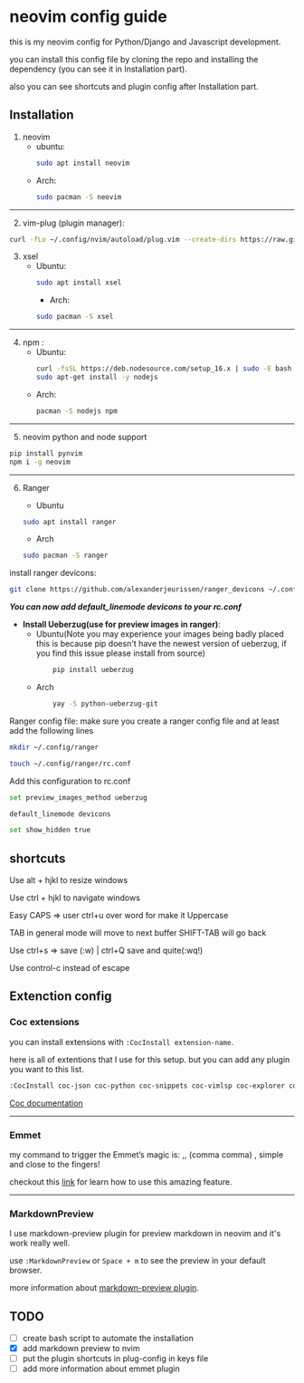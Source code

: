 # neovim config guide
this is my neovim config for Python/Django and Javascript development.

you can install this config file by cloning the repo and installing the dependency (you can see it in Installation part).

also you can see shortcuts and plugin config after Installation part.

## Installation
1. neovim
    - ubuntu:
        ```bash 
        sudo apt install neovim
        ```
    - Arch:
        ```bash 
        sudo pacman -S neovim
        ```
---
2. vim-plug (plugin manager):
 ```bash 
curl -fLo ~/.config/nvim/autoload/plug.vim --create-dirs https://raw.githubusercontent.com/junegunn/vim-plug/master/plug.vim
```
3. xsel
    - Ubuntu:
        ```bash
        sudo apt install xsel
        ```
      - Arch:
      ```bash
      sudo pacman -S xsel
      ```
---
4. npm :
      - Ubuntu:
        ```bash
        curl -fsSL https://deb.nodesource.com/setup_16.x | sudo -E bash -
        sudo apt-get install -y nodejs
        ```
      - Arch:
        ```bash
        pacman -S nodejs npm
        ```
---
5. neovim python and node support
```bash
pip install pynvim
npm i -g neovim
```
---
6. Ranger

    - Ubuntu
    ```bash
    sudo apt install ranger
    ```

    - Arch
    ```bash
    sudo pacman -S ranger
    ```

install ranger devicons:
```bash
git clone https://github.com/alexanderjeurissen/ranger_devicons ~/.config/ranger/plugins/ranger_devicons
```
**_You can now add default_linemode devicons to your rc.conf_**

+ **Install Ueberzug(use for preview images in ranger)**:
    - Ubuntu(Note you may experience your images being badly placed this is because pip doesn't have the newest version of ueberzug, if you find this issue please install from source)
        ```bash
            pip install ueberzug
        ```
    - Arch
        ```bash
            yay -S python-ueberzug-git
        ```

Ranger config file:
make sure you create a ranger config file and at least add the following lines
```bash
mkdir ~/.config/ranger

touch ~/.config/ranger/rc.conf
```

Add this configuration to rc.conf

```bash
set preview_images_method ueberzug

default_linemode devicons

set show_hidden true
```

## shortcuts
Use alt + hjkl to resize windows

Use ctrl + hjkl to navigate windows

Easy CAPS => user ctrl+u over word for make it Uppercase

TAB in general mode will move to next buffer SHIFT-TAB will go back

Use ctrl+s => save (:w) | ctrl+Q save and quite(:wq!)

Use control-c instead of escape


## Extenction config
### Coc extensions
you can install extensions with `:CocInstall extension-name`.

here is all of extentions that I use for this setup. but you can add any plugin you want to this list.

```bash
:CocInstall coc-json coc-python coc-snippets coc-vimlsp coc-explorer coc-tsserver coc-html coc-css
```
[Coc documentation](https://github.com/neoclide/coc.nvim)

---

### Emmet
my command to trigger the Emmet’s magic is: ,, (comma comma) , simple and close to the fingers!

checkout this [link](https://alldrops.info/posts/vim-drops/2018-08-21_become-a-html-ninja-with-emmet-for-vim/) for learn how to use this amazing feature.

---

### MarkdownPreview
I use markdown-preview plugin for preview markdown in neovim and it's work really well.

use `:MarkdownPreview` or `Space + m` to see the preview in your default browser.

more information about [markdown-preview plugin](https://github.com/iamcco/markdown-preview.nvim
).

## TODO
- [ ] create bash script to automate the installation
- [x] add markdown preview to nvim
- [ ] put the plugin shortcuts in plug-config in keys file
- [ ] add more information about emmet plugin
